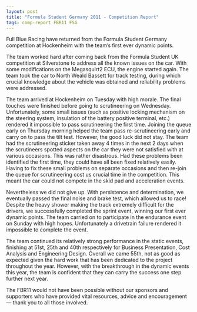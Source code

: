 ```yaml
---
layout: post
title: "Formula Student Germany 2011 - Competition Report"
tags: comp-report FBR11 FSG
---
```

Full Blue Racing have returned from the Formula Student Germany competition at Hockenheim  with the team’s first ever dynamic points. 

The team worked hard after coming back from the Formula Student UK competition at Silverstone to address all the known issues on the car. With some modifications on the Megasquirt2 ECU, the engine started again. The team took the car to North Weald Bassett for track testing, during which crucial knowledge about the vehicle was obtained and reliability problems were addressed. 

The team arrived at Hockenheim on Tuesday with high morale. The final touches were finished before going to scrutineering on Wednesday. Unfortunately, some small issues (such as positive locking mechanism on the steering system, insulation of the battery positive terminal, etc.) rendered it impossible to pass scrutineering the first time. Joining the queue early on Thursday morning helped the team pass re-scrutineering early and carry on to pass the tilt test. However, the good luck did not stay. The team had the scrutineering sticker taken away 4 times in the next 2 days when the scrutineers spotted aspects on the car they were not satisfied with at various occasions. This was rather disastrous. Had these problems been identified the first time, they could have all been fixed relatively easily. Having to fix these small problems on separate occasions and then re-join the queue for scrutineering cost us crucial time in the competition. This meant the car could not compete in the skid pad and acceleration events. 

Nevertheless we did not give up. With persistence and determination, we eventually passed the final noise and brake test, which allowed us to race! Despite the heavy shower making the track extremely difficult for the drivers, we successfully completed the sprint event, winning our first ever dynamic points. The team carried on to participate in the endurance event on Sunday with high hopes. Unfortunately a drivetrain failure rendered it impossible to complete the event. 

The team continued its relatively strong performance in the static events, finishing at 51st, 25th and 40th respectively for Business Presentation, Cost Analysis and Engineering Design. Overall we came 55th, not as good as expected given the hard work that has been dedicated to the project throughout the year. However, with the breakthrough in the dynamic events this year, the team is confident that they can carry the success one step further next year. 

The FBR11 would not have been possible without our sponsors and supporters who have provided vital resources, advice and encouragement — thank you to all those involved. 